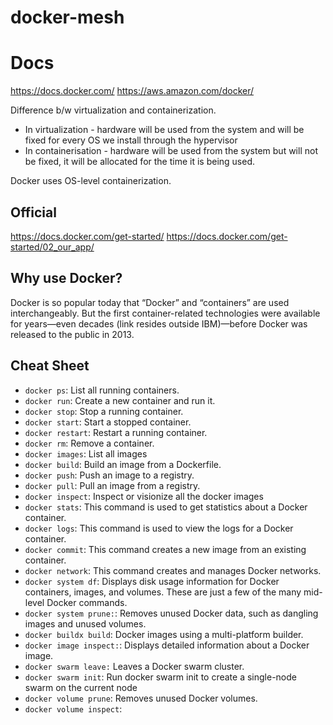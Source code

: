 # docker-mesh

# Docs
https://docs.docker.com/
https://aws.amazon.com/docker/


Difference b/w virtualization and containerization. 

- In virtualization - hardware will be used from the system and will be fixed for every OS we install through the hypervisor
- In containerisation - hardware will be used from the system but will not be fixed, it will be allocated for the time it is being used. 


Docker uses OS-level containerization. 

## Official 
https://docs.docker.com/get-started/
https://docs.docker.com/get-started/02_our_app/


## Why use Docker?

Docker is so popular today that “Docker” and “containers” are used interchangeably. But the first container-related technologies were available for years—even decades (link resides outside IBM)—before Docker was released to the public in 2013. 



## Cheat Sheet 

- `docker ps`: List all running containers.
- `docker run`: Create a new container and run it.
- `docker stop`: Stop a running container.
- `docker start`: Start a stopped container.
- `docker restart`: Restart a running container.
- `docker rm`: Remove a container.
- `docker images`: List all images
- `docker build`: Build an image from a Dockerfile.
- `docker push`: Push an image to a registry.
- `docker pull`: Pull an image from a registry.
- `docker inspect`: Inspect or visionize all the docker images
- `docker stats`: This command is used to get statistics about a Docker container.
- `docker logs`: This command is used to view the logs for a Docker container.
- `docker commit`: This command creates a new image from an existing container.
- `docker network`: This command creates and manages Docker networks.
- `docker system df`: Displays disk usage information for Docker containers, images, and volumes.
These are just a few of the many mid-level Docker commands.
- `docker system prune:`: Removes unused Docker data, such as dangling images and unused volumes.
- `docker buildx build`: Docker images using a multi-platform builder.
- `docker image inspect:`: Displays detailed information about a Docker image.
- `docker swarm leave:` Leaves a Docker swarm cluster.
- `docker swarm init`: Run docker swarm init to create a single-node swarm on the current node
- `docker volume prune`: Removes unused Docker volumes.
- `docker volume inspect`: 
